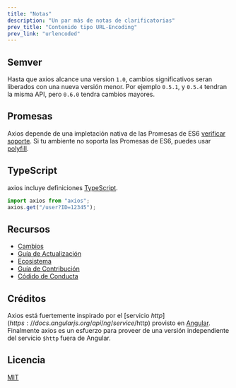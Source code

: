 ```yaml
---
title: "Notas"
description: "Un par más de notas de clarificatorias"
prev_title: "Contenido tipo URL-Encoding"
prev_link: "urlencoded"
---
```


## Semver

Hasta que axios alcance una version `1.0`, cambios significativos seran liberados con una nueva versión menor. Por ejemplo `0.5.1`, y `0.5.4` tendran la misma API, pero `0.6.0` tendra cambios mayores.

## Promesas

Axios depende de una impletación nativa de las Promesas de ES6 [verificar soporte](http://caniuse.com/promises).
Si tu ambiente no soporta las Promesas de ES6, puedes usar [polyfill](https://github.com/jakearchibald/es6-promise).

## TypeScript

axios incluye definiciones [TypeScript](http://typescriptlang.org).

```typescript
import axios from "axios";
axios.get("/user?ID=12345");
```

## Recursos

- [Cambios](https://github.com/axios/axios/blob/master/CHANGELOG.md)
- [Guía de Actualización](https://github.com/axios/axios/blob/master/UPGRADE_GUIDE.md)
- [Ecosistema](https://github.com/axios/axios/blob/master/ECOSYSTEM.md)
- [Guía de Contribución](https://github.com/axios/axios/blob/master/CONTRIBUTING.md)
- [Códido de Conducta](https://github.com/axios/axios/blob/master/CODE_OF_CONDUCT.md)

## Créditos

Axios está fuertemente inspirado por el [servicio $http](https://docs.angularjs.org/api/ng/service/$http) provisto en [Angular](https://angularjs.org/). Finalmente axios es un esfuerzo para proveer de una versión independiente del servicio `$http` fuera de Angular.

## Licencia

[MIT](https://github.com/axios/axios/blob/master/LICENSE)

